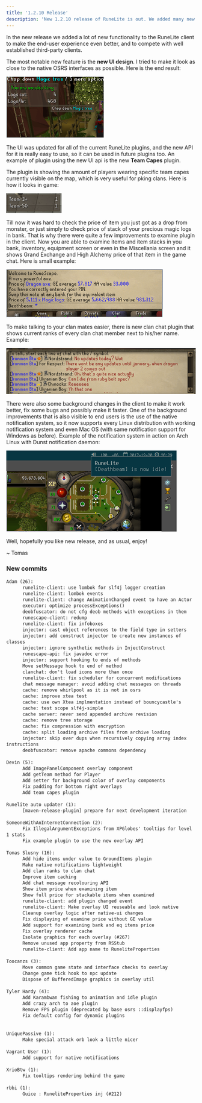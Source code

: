 ```yaml
---
title: '1.2.10 Release'
description: 'New 1.2.10 release of RuneLite is out. We added many new features, like native UI, notifications and few plugin improvements.'
---
```


In the new release we added a lot of new functionality to the RuneLite client to
make the end-user experience even better, and to compete with well established
third-party clients.

The most notable new feature is the **new UI design**. I tried to make it look as
close to the native OSRS interfaces as possible. Here is the end result:

![native ui](/img/blog/1.2.10-Release/native-ui.png)

The UI was updated for all of the current RuneLite plugins, and the new API for
it is really easy to use, so it can be used in future plugins too. An example
of plugin using the new UI api is the new **Team Capes** plugin.

The plugin is showing the amount of players wearing specific team capes
currently visible on the map, which is very useful for pking clans. Here is how
it looks in game:

![team capes plugin](/img/blog/1.2.10-Release/team-cape.png)

Till now it was hard to check the price of item you just got as a drop
from monster, or just simply to check price of stack of your precious magic
logs in bank. That is why there were quite a few improvements to examine plugin
in the client. Now you are able to examine items and item stacks in you bank,
inventory, equipment screen or even in the Miscellania screen and it shows
Grand Exchange and High Alchemy price of that item in the game chat. Here is
small example:

![examine plugin](/img/blog/1.2.10-Release/examine-plugin.png)

To make talking to your clan mates easier, there is new clan chat plugin
that shows current ranks of every clan chat member next to his/her name.
Example:

![clan chat plugin](/img/blog/1.2.10-Release/clan-chat.png)

There were also some background changes in the client to make it work better,
fix some bugs and possibly make it faster. One of the background improvements
that is also visible to end users is the use of the native notification system,
so it now supports every Linux distribution with working notification system
and even Mac OS (with same notification support for Windows as before). Example
of the notification system in action on Arch Linux with Dunst notification
daemon:

![native notifications](/img/blog/1.2.10-Release/native-notifications.png)

Well, hopefully you like new release, and as usual, enjoy!

~ Tomas


### New commits

```
Adam (26):
      runelite-client: use lombok for slf4j logger creation
      runelite-client: lombok events
      runelite-client: change AnimationChanged event to have an Actor
      executor: optimize processExceptions()
      deobfuscator: do not cfg deob methods with exceptions in them
      runescape-client: redump
      runelite-client: fix infoboxes
      injector: cast object references to the field type in setters
      injector: add construct injector to create new instances of classes
      injector: ignore synthetic methods in InjectConstruct
      runescape-api: fix javadoc error
      injector: support hooking to ends of methods
      Move setMessage hook to end of method
      clanchat: don't load icons more than once
      runelite-client: fix scheduler for concurrent modifications
      chat message manager: avoid adding chat messages on threads
      cache: remove whirlpool as it is not in osrs
      cache: improve xtea test
      cache: use own Xtea implmentation instead of bouncycastle's
      cache: test scope slf4j-simple
      cache server: never send appended archive revision
      cache: remove tree storage
      cache: fix compression with encryption
      cache: split loading archive files from archive loading
      injector: skip over dups when recursively copying array index instructions
      deobfuscator: remove apache commons dependency

Devin (5):
      Add ImagePanelComponent overlay component
      Add getTeam method for Player
      Add setter for background color of overlay components
      Fix padding for bottom right overlays
      Add team capes plugin

Runelite auto updater (1):
      [maven-release-plugin] prepare for next development iteration

SomeoneWithAnInternetConnection (2):
      Fix IllegalArgumentExceptions from XPGlobes' tooltips for level 1 stats
      Fix example plugin to use the new overlay API

Tomas Slusny (16):
      Add hide items under value to GroundItems plugin
      Make native notifications lightweight
      Add clan ranks to clan chat
      Improve item caching
      Add chat message recolouring API
      Show item price when examining item
      Show full price for stackable items when examined
      runelite-client: add plugin changed event
      runelite-client: Make overlay UI reuseable and look native
      Cleanup overlay logic after native-ui changes
      Fix displaying of examine price without GE value
      Add support for examining bank and eq items price
      Fix overlay renderer cache
      Isolate graphics for each overlay (#267)
      Remove unused app property from RSStub
      runelite-client: Add app name to RuneliteProperties

Toocanzs (3):
      Move common game state and interface checks to overlay
      Change game tick hook to npc update
      Dispose of BufferedImage graphics in overlay util

Tyler Hardy (4):
      Add Karambwan fishing to animation and idle plugin
      Add crazy arch to aoe plugin
      Remove FPS plugin (deprecated by base osrs ::displayfps)
      Fix default config for dynamic plugins


UniquePassive (1):
      Make special attack orb look a little nicer

Vagrant User (1):
      Add support for native notifications

XrioBtw (1):
      Fix tooltips rendering behind the game

rbbi (1):
      Guice : RuneliteProperties inj (#212)
```
